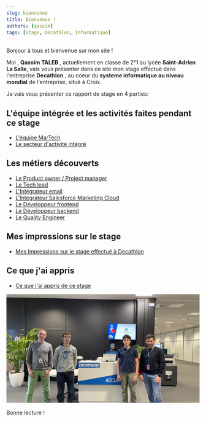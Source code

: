 ```yaml
---
slug: bienvenue
title: Bienvenue ! 
authors: [qassim]
tags: [Stage, Decathlon, Informatique]
---
```


Bonjour à tous et bienvenue sur mon site !  

Moi , **Qassim TALEB** , actuellement en classe de 2°1 au lycée **Saint-Adrien La Salle**, vais vous présenter dans ce site mon stage effectué dans l'entreprise **Decathlon** , au coeur du **systeme informatique au niveau mondial** de l'entreprise, situé à Croix.  

Je vais vous présenter ce rapport de stage en 4 parties:

## L'équipe intégrée et les activités faites pendant ce stage

- [L'équipe MarTech](../2023-03-22-equipemartech.md)  
- [Le secteur d'activité intégré]()

## Les métiers découverts

- [Le Product owner / Project manager](../2023-03-22-lea-product-owner.md)  
- [Le Tech lead](../2023-03-22-jeremy-tech-lead.md)  
- [L'Intégrateur email](../2023-03-22-alexandre-integrateur-e-mail.md)  
- [L'Intégrateur Salesforce Marketing Cloud](../2023-03-22-julien-integrateur-salesforce.md)  
- [Le Développeur frontend](../2023-03-22-antoine-developpeur-frontend.md)  
- [Le Développeur backend](../2023-03-22-fabien-developpeur-back-end.md)  
- [Le Quality Engineer](../2023-03-22-jean-marc-quality-engineer.md)  

## Mes impressions sur le stage

- [Mes Impressions sur le stage effectué à Decathlon](../2023-03-22-mes-impressions.md)

## Ce que j'ai appris

- [Ce que j'ai appris de ce stage](../2023-03-22-ce-que-j-ai-appris.md)

![Photo](./photo.jpg)

Bonne lecture !
